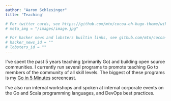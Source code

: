 ```yaml
---
author: "Aaron Schlesinger"
title: 'Teaching'

# For twitter cards, see https://github.com/mtn/cocoa-eh-hugo-theme/wiki/Twitter-cards
# meta_img = "/images/image.jpg"

# For hacker news and lobsters builtin links, see github.com/mtn/cocoa-eh-hugo-theme/wiki/Social-Links
# hacker_news_id = ""
# lobsters_id = ""
---
```


I've spent the past 5 years teaching (primarily Go) and building open source communities. I currently run several programs to promote teaching Go to members of the community of all skill levels. The biggest of these programs is my [Go in 5 Minutes](https://goin5minutes.com) screencast.

I've also run internal workshops and spoken at internal corporate events on the Go and Scala programming languages, and DevOps best practices.